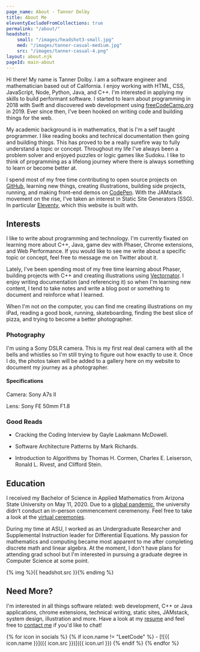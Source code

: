 ```yaml
---
page_name: About - Tanner Dolby
title: About Me
eleventyExcludeFromCollections: true
permalink: "/about/"
headshot:
    small: "/images/headshot3-small.jpg"
    med: "/images/tanner-casual-medium.jpg"
    src: "/images/tanner-casual-4.png"
layout: about.njk
pageId: main-about
---
```


Hi there! My name is Tanner Dolby. I am a software engineer and mathematician based out of California. I enjoy working with HTML, CSS, JavaScript, Node, Python, Java, and C++. I'm interested in applying my skills to build performant software. I started to learn about programming in 2018 with Swift and discovered web development using [freeCodeCamp.org](https://freecodecamp.org) in 2019. Ever since then, I've been hooked on writing code and building things for the web. 

My academic background is in mathematics, that is I'm a self taught programmer. I like reading books and technical documentation then going and building things. This has proved to be a really surefire way to fully understand a topic or concept. Throughout my life I've always been a problem solver and enjoyed puzzles or logic games like Sudoku. I like to think of programming as a lifelong journey where there is always something to learn or become better at.

I spend most of my free time contributing to open source projects on [GitHub][github], learning new things, creating illustrations, building side projects, running, and making front-end demos on [CodePen][codepen]. With the JAMstack movement on the rise, I've taken an interest in Static Site Generators (SSG). In particular [Eleventy][eleventy], which this website is built with.

## Interests

I like to write about programming and technology. I'm currently fixated on learning more about C++, Java, game dev with Phaser, Chrome extensions, and Web Performance. If you would like to see me write about a specific topic or concept, feel free to message me on Twitter about it. 

Lately, I've been spending most of my free time learning about Phaser, building projects with C++ and creating illustrations using [Vectornator][vectornator]. I enjoy writing documentation (and referencing it) so when I'm learning new content, I tend to take notes and write a blog post or something to document and reinforce what I learned. 

When I'm not on the computer, you can find me creating illustrations on my iPad, reading a good book, running, skateboarding, finding the best slice of pizza, and trying to become a better photographer.

### Photography

I'm using a Sony DSLR camera. This is my first real deal camera with all the bells and whistles so I'm still trying to figure out how exactly to use it. Once I do, the photos taken will be added to a gallery here on my website to document my journey as a photographer.

<div class="pg-row">
    <div class="camera-block">
        <h4>Specifications</h4>
        <div class="camera-info">
            <p>Camera: Sony A7s II</p>
            <p>Lens: Sony FE 50mm F1.8</p>
        </div>
    </div>
</div>

### Good Reads

- Cracking the Coding Interview by Gayle Laakmann McDowell.

- Software Architecture Patterns by Mark Richards.

- Introduction to Algorithms by Thomas H. Cormen, Charles E. Leiserson, Ronald L. Rivest, and Clifford Stein.

## Education

I received my Bachelor of Science in Applied Mathematics from Arizona State University on May 11, 2020. Due to a [global pandemic][pandemic], the university didn't conduct an in-person commencement ceremenony. Feel free to take a look at the [virtual ceremonies][grad ceremony]. 

During my time at ASU, I worked as an Undergraduate Researcher and Supplemental Instruction leader for Differential Equations. My passion for mathematics and computing became most apparent to me after completing discrete math and linear algebra. At the moment, I don't have plans for attending grad school but I'm interested in pursuing a graduate degree in Computer Science at some point.

{% img %}{{ headshot.src }}{% endimg %}

## Need More?

I'm interested in all things software related: web development, C++ or Java applications, chrome extensions, technical writing, static sites, JAMstack, system design, illustration and more. Have a look at my [resume][resume] and feel free to [contact me][contact] if you'd like to chat!

<div class="social-icons">
{% for icon in socials %}
{% if icon.name != "LeetCode" %}
- [![{{ icon.name }}]({{ icon.src }})]({{ icon.url }})
{% endif %}
{% endfor %}
</div>

[github]: https://github.com/tannerdolby
[codepen]: https://codepen.io/tannerdolby
[eleventy]: https://11ty.dev
[vectornator]: https://www.vectornator.io/
[contact]: /contact/
[resume]: /resume/resume.pdf
[grad ceremony]: https://vgradasu.z4.web.core.windows.net/asu/III/#811351
[pandemic]: https://www.cdc.gov/coronavirus/2019-ncov/index.html